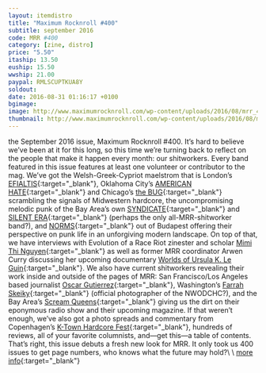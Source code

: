 ```yaml
---
layout: itemdistro
title: "Maximum Rocknroll #400"
subtitle: september 2016
code: MRR #400
category: [zine, distro]
price: "5.50"
itaship: 13.50
euship: 15.50
wwship: 21.00
paypal: RMLSCUPTKUA8Y
soldout:
date: 2016-08-31 01:16:17 +0100
bgimage:
image: http://www.maximumrocknroll.com/wp-content/uploads/2016/08/mrr_400_cvr.jpg
thumbnail: http://www.maximumrocknroll.com/wp-content/uploads/2016/08/mrr_400_cvr.jpg
---
```



the September 2016 issue, Maximum Rocknroll #400. It’s hard to believe we’ve been at it for this long, so this time we’re turning back to reflect on the people that make it happen every month: our shitworkers. Every band featured in this issue features at least one volunteer or contributor to the mag. We’ve got the Welsh-Greek-Cypriot maelstrom that is London’s [EFIALTIS](https://staticshockrecords.bandcamp.com/album/efialtis){:target="_blank"}, Oklahoma City’s [AMERICAN HATE](https://americanhate.bandcamp.com/){:target="_blank"} and Chicago’s [the BUG](https://notnormaltapes.bandcamp.com/album/nnt-069-the-bug-room-44-sessions){:target="_blank"} scrambling the signals of Midwestern hardcore, the uncompromising melodic punk of the Bay Area’s own [SYNDICATE](https://syndicate-oakland.bandcamp.com/){:target="_blank"} and [SILENT ERA](http://silenterabayarea.bandcamp.com/){:target="_blank"} (perhaps the only all-MRR-shitworker band?), and [NORMS](https://normsbp.bandcamp.com/){:target="_blank"} out of Budapest offering their perspective on punk life in an unforgiving modern landscape. On top of that, we have interviews with Evolution of a Race Riot zinester and scholar [Mimi Thi Nguyen](http://mimithinguyen.com/home.html){:target="_blank"} as well as former MRR coordinator Arwen Curry discussing her upcoming documentary [Worlds of Ursula K. Le Guin](http://worldsofukl.com/){:target="_blank"}. We also have current shitworkers revealing their work inside and outside of the pages of MRR: San Francisco/Los Angeles based journalist [Oscar Gutierrez](http://xpress.sfsu.edu/xpressmagazine/author/ogutierrez/){:target="_blank"}, Washington’s [Farrah Skeiky](http://farrahskeiky.com/){:target="_blank"} (official photographer of the NWODCHC?), and the Bay Area’s [Scream Queens](http://screamqueensradio.tumblr.com/){:target="_blank"} giving us the dirt on their eponymous radio show and their upcoming magazine. If that weren’t enough, we’ve also got a photo spreads and commentary from Copenhagen’s [K-Town Hardcore Fest](http://ktownhardcorefest.org/){:target="_blank"}, hundreds of reviews, all of your favorite columnists, and—get this—a table of contents. That’s right, this issue debuts a fresh new look for MRR. It only took us 400 issues to get page numbers, who knows what the future may hold?\\
\\
[more info](http://www.maximumrocknroll.com){:target="_blank"}